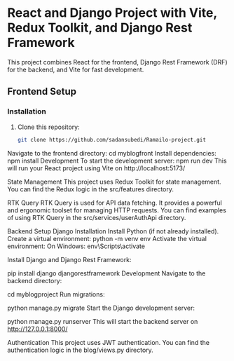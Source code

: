 
# React and Django Project with Vite, Redux Toolkit, and Django Rest Framework

This project combines React for the frontend, Django Rest Framework (DRF) for the backend, and Vite for fast development.

## Frontend Setup

### Installation

1. Clone this repository:

   ```bash
   git clone https://github.com/sadansubedi/Ramailo-project.git
   
Navigate to the frontend directory:
cd myblogfront
Install dependencies:
npm install
Development
To start the development server:
npm run dev
This will run your React project using Vite on http://localhost:5173/

State Management
This project uses Redux Toolkit for state management. You can find the Redux logic in the src/features directory.

RTK Query
RTK Query is used for API data fetching. It provides a powerful and ergonomic toolset for managing HTTP requests. You can find examples of using RTK Query in the src/services/userAuthApi directory.

Backend Setup
Django Installation
Install Python (if not already installed).
Create a virtual environment:
python -m venv env
Activate the virtual environment:
On Windows:
env\Scripts\activate

Install Django and Django Rest Framework:

pip install django djangorestframework
Development
Navigate to the backend directory:

cd myblogproject
Run migrations:

python manage.py migrate
Start the Django development server:

python manage.py runserver
This will start the backend server on http://127.0.0.1:8000/

Authentication
This project uses JWT authentication. You can find the authentication logic in the blog/views.py directory.
